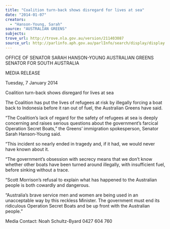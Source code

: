 ```yaml
---
title: "Coalition turn-back shows disregard for lives at sea"
date: "2014-01-07"
creators:
  - "Hanson-Young, Sarah"
source: "AUSTRALIAN GREENS"
subjects:
trove_url: http://trove.nla.gov.au/version/211403087
source_url: http://parlinfo.aph.gov.au/parlInfo/search/display/display.w3p;query=Id%3A%22media/pressrel/2935220%22
---
```


 OFFICE OF SENATOR SARAH HANSON-YOUNG  AUSTRALIAN GREENS SENATOR FOR SOUTH AUSTRALIA   

 MEDIA RELEASE   

 Tuesday, 7 January 2014   

 Coalition turn-back shows disregard for  lives at sea   

 The Coalition has put the lives of refugees at risk by illegally forcing a boat back to  Indonesia before it ran out of fuel, the Australian Greens have said.   

 “The Coalition’s lack of regard for the safety of refugees at sea is deeply concerning and  raises serious questions about the government’s farcical Operation Secret Boats,” the  Greens’ immigration spokesperson, Senator Sarah Hanson-Young said.   

 “This incident so nearly ended in tragedy and, if it had, we would never have known  about it.   

 “The government’s obsession with secrecy means that we don’t know whether other  boats have been turned around illegally, with insufficient fuel, before sinking without a  trace.   

 “Scott Morrison’s refusal to explain what has happened to the Australian people is both  cowardly and dangerous.   

 “Australia’s brave service men and women are being used in an unacceptable way by  this reckless Minister. The government must end its ridiculous Operation Secret Boats  and be up front with the Australian people.”   

 

 Media Contact: Noah Schultz-Byard 0427 604 760   

 

 

